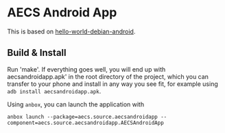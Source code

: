 # AECS Android App

This is based on [hello-world-debian-android](https://gitlab.com/Matrixcoffee/hello-world-debian-android/).

## Build & Install

Run 'make'. If everything goes well, you will end up with aecsandroidapp.apk' in the root directory of the project, which you can transfer to your phone and install in any way you see fit, for example using `adb install aecsandroidapp.apk`.

Using `anbox`, you can launch the application with

    anbox launch --package=aecs.source.aecsandroidapp --component=aecs.source.aecsandroidapp.AECSAndroidApp
